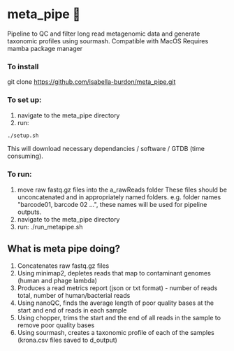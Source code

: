 # meta_pipe 🧬
Pipeline to QC and filter long read metagenomic data and generate taxonomic profiles using sourmash.
Compatible with MacOS
Requires mamba package manager 

### To install
git clone https://github.com/isabella-burdon/meta_pipe.git

### To set up:
1. navigate to the meta_pipe directory
2. run:
```bash
./setup.sh
```
This will download necessary dependancies / software / GTDB (time consuming).

### To run:
1. move raw fastq.gz files into the a_rawReads folder
     These files should be unconcatenated and in appropriately named folders.
     e.g. folder names "barcode01, barcode 02 ...", these names will be used for pipeline outputs.
2. navigate to the meta_pipe directory
3. run: ./run_metapipe.sh

## What is meta pipe doing?
1. Concatenates raw fastq.gz files
2. Using minimap2, depletes reads that map to contaminant genomes (human and phage lambda)
3. Produces a read metrics report (json or txt format) - number of reads total, number of human/bacterial reads
4. Using nanoQC, finds the average length of poor quality bases at the start and end of reads in each sample
5. Using chopper, trims the start and the end of all reads in the sample to remove poor quality bases
6. Using sourmash, creates a taxonomic profile of each of the samples (krona.csv files saved to d_output)
